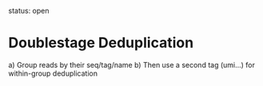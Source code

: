 status: open
# Doublestage Deduplication

a) Group reads by their seq/tag/name
b) Then use a second tag (umi...) for within-group deduplication

